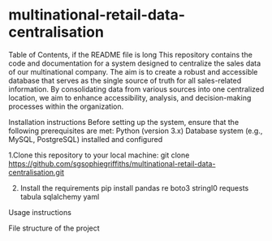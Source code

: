 # multinational-retail-data-centralisation

Table of Contents, if the README file is long
This repository contains the code and documentation for a system designed to centralize the sales data of our multinational company. The aim is to create a robust and accessible database that serves as the single source of truth for all sales-related information. By consolidating data from various sources into one centralized location, we aim to enhance accessibility, analysis, and decision-making processes within the organization.


Installation instructions
Before setting up the system, ensure that the following prerequisites are met:
Python (version 3.x)
Database system (e.g., MySQL, PostgreSQL) installed and configured


1.Clone this repository to your local machine:
git clone https://github.com/sgsophiegriffiths/multinational-retail-data-centralisation.git

2. Install the requirements
   pip install pandas re boto3 stringI0 requests tabula sqlalchemy yaml

Usage instructions


File structure of the project

